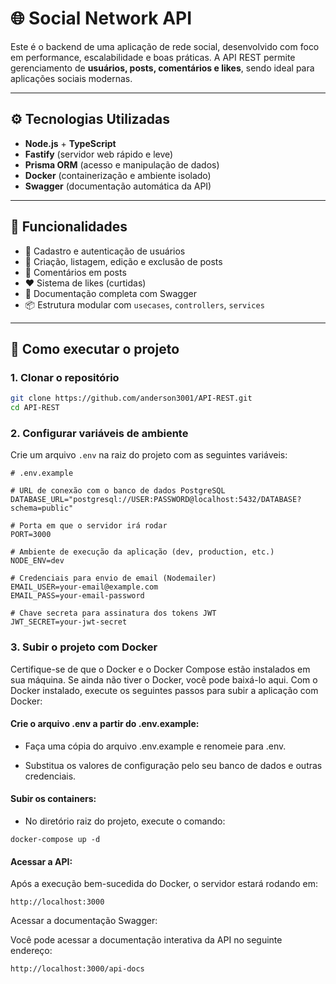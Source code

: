# 🌐 Social Network API

Este é o backend de uma aplicação de rede social, desenvolvido com foco em performance, escalabilidade e boas práticas. A API REST permite gerenciamento de **usuários, posts, comentários e likes**, sendo ideal para aplicações sociais modernas.

---

## ⚙️ Tecnologias Utilizadas

- **Node.js** + **TypeScript**
- **Fastify** (servidor web rápido e leve)
- **Prisma ORM** (acesso e manipulação de dados)
- **Docker** (containerização e ambiente isolado)
- **Swagger** (documentação automática da API)

---

## 🧩 Funcionalidades

- 🔐 Cadastro e autenticação de usuários
- 📝 Criação, listagem, edição e exclusão de posts
- 💬 Comentários em posts
- ❤️ Sistema de likes (curtidas)
- 🧾 Documentação completa com Swagger
- 📦 Estrutura modular com `usecases`, `controllers`, `services`

---

## 🚀 Como executar o projeto

### 1. Clonar o repositório

```bash
git clone https://github.com/anderson3001/API-REST.git
cd API-REST
```

### 2. Configurar variáveis de ambiente

Crie um arquivo `.env` na raiz do projeto com as seguintes variáveis:

```env
# .env.example

# URL de conexão com o banco de dados PostgreSQL
DATABASE_URL="postgresql://USER:PASSWORD@localhost:5432/DATABASE?schema=public"

# Porta em que o servidor irá rodar
PORT=3000

# Ambiente de execução da aplicação (dev, production, etc.)
NODE_ENV=dev

# Credenciais para envio de email (Nodemailer)
EMAIL_USER=your-email@example.com
EMAIL_PASS=your-email-password

# Chave secreta para assinatura dos tokens JWT
JWT_SECRET=your-jwt-secret
```
### 3. Subir o projeto com Docker

Certifique-se de que o Docker e o Docker Compose estão instalados em sua máquina. Se ainda não tiver o Docker, você pode baixá-lo aqui.
Com o Docker instalado, execute os seguintes passos para subir a aplicação com Docker:

#### Crie o arquivo .env a partir do .env.example:

- Faça uma cópia do arquivo .env.example e renomeie para .env.

- Substitua os valores de configuração pelo seu banco de dados e outras credenciais.

#### Subir os containers:

- No diretório raiz do projeto, execute o comando:
```
docker-compose up -d
```
#### Acessar a API:

Após a execução bem-sucedida do Docker, o servidor estará rodando em:
```
http://localhost:3000
```
Acessar a documentação Swagger:

Você pode acessar a documentação interativa da API no seguinte endereço:
````
http://localhost:3000/api-docs
